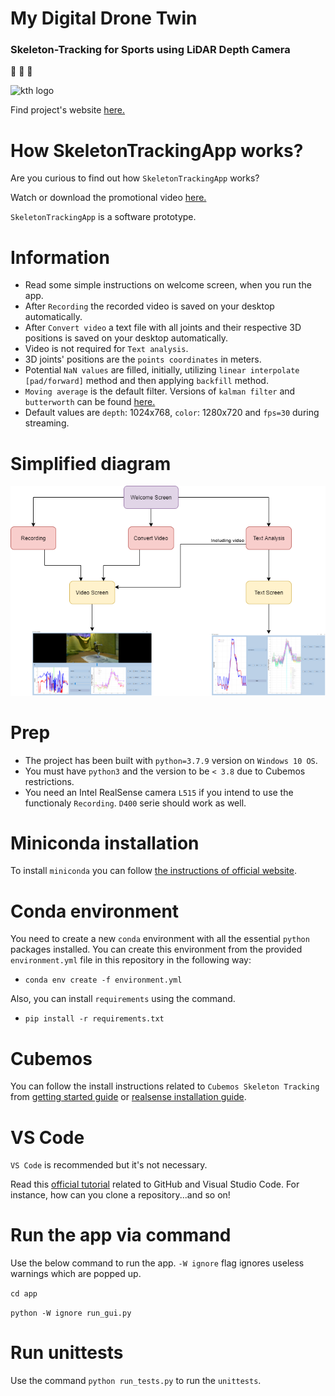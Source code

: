 # My Digital Drone Twin
### Skeleton-Tracking for Sports using LiDAR Depth Camera
:walking:   :helicopter:   :running:

![kth logo](https://www.findaphd.com/common/institutions/logos/Institutions/PID208.gif)

Find project's website [here.](https://www.kth.se/profile/marjacob/page/my-digital-drone-twin)

# How SkeletonTrackingApp works?
Are you curious to find out how `SkeletonTrackingApp` works?

Watch or download the promotional video [here.](https://drive.google.com/file/d/1jBj1NEGkHDlKoi4hIVkaVtir5x2B-z0S/view?usp=sharing)

`SkeletonTrackingApp` is a software prototype.

# Information
- Read some simple instructions on welcome screen, when you run the app.
- After `Recording` the recorded video is saved on your desktop automatically.
- After `Convert video` a text file with all joints and their respective 3D positions is saved on your desktop automatically.
- Video is not required for `Text analysis`. 
- 3D joints' positions are the `points coordinates` in meters.
- Potential `NaN values` are filled, initially, utilizing `linear interpolate [pad/forward]` method and then applying `backfill` method.
- `Moving average` is the default filter. Versions of `kalman filter` and `butterworth` can be found [here.](https://github.com/pan-efs/My-Digital-Drone-Twin/tree/main/filters) 
- Default values are `depth`: 1024x768, `color`: 1280x720 and `fps=30` during streaming.

# Simplified diagram
![App diagram](app/img/SkeletonTrackingApp.png)
# Prep
- The project has been built with `python=3.7.9` version on `Windows 10 OS`.
- You must have `python3` and the version to be `< 3.8` due to Cubemos restrictions.
- You need an Intel RealSense camera `L515` if you intend to use the functionaly `Recording`. `D400` serie should work as well.

# Miniconda installation
To install `miniconda` you can follow [the instructions of official website](https://docs.conda.io/en/latest/miniconda.html).

# Conda environment
You need to create a new `conda` environment with all the essential `python` packages installed. You can create this environment from the provided `environment.yml` file in this repository in the following way:
- `conda env create -f environment.yml`

Also, you can install `requirements` using the command.
- `pip install -r requirements.txt`

# Cubemos
You can follow the install instructions related to `Cubemos Skeleton Tracking` from [getting started guide](https://download-skeleton-tracking-sdk.s3.eu-central-1.amazonaws.com/GettingStartedGuide.pdf) or [realsense installation guide](https://dev.intelrealsense.com/docs/skeleton-tracking-sdk-installation-guide).

# VS Code
`VS Code` is recommended but it's not necessary.

Read this [official tutorial](https://code.visualstudio.com/docs/editor/github) related to GitHub and Visual Studio Code. For instance, how can you clone a repository...and so on!

# Run the app via command
Use the below command to run the app. `-W ignore` flag ignores useless warnings which are popped up.

`cd app`

`python -W ignore run_gui.py`
# Run unittests
Use the command `python run_tests.py` to run the `unittests`.
